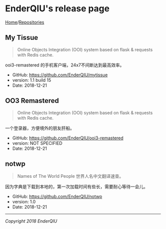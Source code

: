 # EnderQIU's release page
[Home](https://www.enderqiu.cn/)/[Repositories](https://github.com/EnderQIU?tab=repositories)

## My Tissue
> Online Objects Integration (OOI) system based on flask & requests with Redis cache.


ooi3-remastered 的手机客户端，24x7不间断达到最高效率。
- GitHub: <https://github.com/EnderQIU/mytissue>
- version: 1.1 build 15
- Date: 2018-12-21

## OO3 Remastered
> Online Objects Integration (OOI) system based on flask & requests with Redis cache.


一个登录器，方便境外的朋友肝船。
- GitHub: <https://github.com/EnderQIU/ooi3-remastered>
- version: NOT SPECIFIED
- Date: 2018-12-21

## notwp
> Names of The World People 世界人名中文翻译速查。


因为字典是下载到本地的，第一次加载时间有些长，需要耐心等待一会儿。
- GitHub: <https://github.com/EnderQIU/notwp>
- version: 1.0
- Date: 2018-12-21


<!-- End of Content -->
- - -
_Copyright 2018 EnderQIU_
